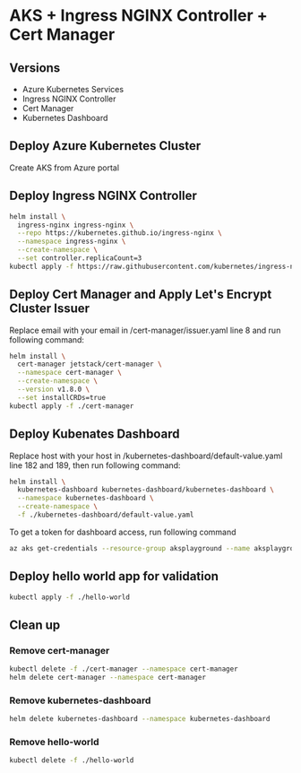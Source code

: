 # AKS + Ingress NGINX Controller + Cert Manager

## Versions

- Azure Kubernetes Services
- Ingress NGINX Controller
- Cert Manager
- Kubernetes Dashboard

## Deploy Azure Kubernetes Cluster

Create AKS from Azure portal

## Deploy Ingress NGINX Controller

```bash
helm install \
  ingress-nginx ingress-nginx \
  --repo https://kubernetes.github.io/ingress-nginx \
  --namespace ingress-nginx \
  --create-namespace \
  --set controller.replicaCount=3
kubectl apply -f https://raw.githubusercontent.com/kubernetes/ingress-nginx/controller-v1.2.0/deploy/static/provider/cloud/deploy.yaml
```

## Deploy Cert Manager and Apply Let's Encrypt Cluster Issuer

Replace email with your email in /cert-manager/issuer.yaml line 8 and run following command:

```bash
helm install \
  cert-manager jetstack/cert-manager \
  --namespace cert-manager \
  --create-namespace \
  --version v1.8.0 \
  --set installCRDs=true
kubectl apply -f ./cert-manager
```

## Deploy Kubenates Dashboard

Replace host with your host in /kubernetes-dashboard/default-value.yaml line 182 and 189, then run following command:

```bash
helm install \
  kubernetes-dashboard kubernetes-dashboard/kubernetes-dashboard \
  --namespace kubernetes-dashboard \
  --create-namespace \
  -f ./kubernetes-dashboard/default-value.yaml
```

To get a token for dashboard access, run following command

```bash
az aks get-credentials --resource-group aksplayground --name aksplayground -f - -a
```

## Deploy hello world app for validation

```bash
kubectl apply -f ./hello-world
```

## Clean up

### Remove cert-manager

```bash
kubectl delete -f ./cert-manager --namespace cert-manager
helm delete cert-manager --namespace cert-manager
```

### Remove kubernetes-dashboard

```bash
helm delete kubernetes-dashboard --namespace kubernetes-dashboard
```

### Remove hello-world

```bash
kubectl delete -f ./hello-world
```
